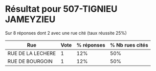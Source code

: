 # Résultat pour 507-TIGNIEU JAMEYZIEU

Sur 8 réponses dont 2 avec une rue cité (taux réussite 25%)

| Rue | Vote | % réponses | % Nb rues cités|
|-----|------|------------|----------------|
| RUE DE LA LECHERE | 1 | 12% | 50%|
| RUE DE BOURGOIN | 1 | 12% | 50%|
